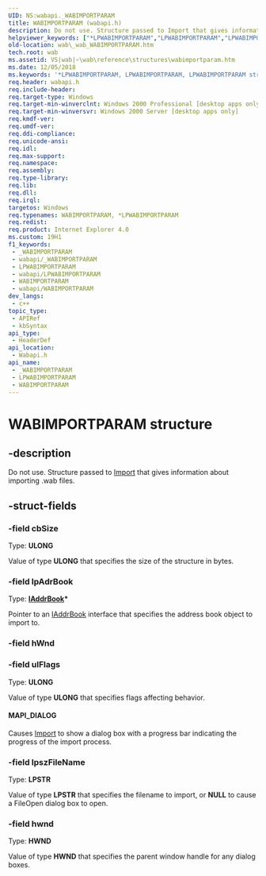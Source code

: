 ```yaml
---
UID: NS:wabapi._WABIMPORTPARAM
title: WABIMPORTPARAM (wabapi.h)
description: Do not use. Structure passed to Import that gives information about importing .wab files.
helpviewer_keywords: ["*LPWABIMPORTPARAM","LPWABIMPORTPARAM","LPWABIMPORTPARAM structure pointer [Windows Address Book]","MAPI_DIALOG","WABIMPORTPARAM","WABIMPORTPARAM structure [Windows Address Book]","_wab_WABIMPORTPARAM","wab._wab_WABIMPORTPARAM","wabapi/LPWABIMPORTPARAM","wabapi/WABIMPORTPARAM"]
old-location: wab\_wab_WABIMPORTPARAM.htm
tech.root: wab
ms.assetid: VS|wab|~\wab\reference\structures\wabimportparam.htm
ms.date: 12/05/2018
ms.keywords: '*LPWABIMPORTPARAM, LPWABIMPORTPARAM, LPWABIMPORTPARAM structure pointer [Windows Address Book], MAPI_DIALOG, WABIMPORTPARAM, WABIMPORTPARAM structure [Windows Address Book], _wab_WABIMPORTPARAM, wab._wab_WABIMPORTPARAM, wabapi/LPWABIMPORTPARAM, wabapi/WABIMPORTPARAM'
req.header: wabapi.h
req.include-header: 
req.target-type: Windows
req.target-min-winverclnt: Windows 2000 Professional [desktop apps only]
req.target-min-winversvr: Windows 2000 Server [desktop apps only]
req.kmdf-ver: 
req.umdf-ver: 
req.ddi-compliance: 
req.unicode-ansi: 
req.idl: 
req.max-support: 
req.namespace: 
req.assembly: 
req.type-library: 
req.lib: 
req.dll: 
req.irql: 
targetos: Windows
req.typenames: WABIMPORTPARAM, *LPWABIMPORTPARAM
req.redist: 
req.product: Internet Explorer 4.0
ms.custom: 19H1
f1_keywords:
 - _WABIMPORTPARAM
 - wabapi/_WABIMPORTPARAM
 - LPWABIMPORTPARAM
 - wabapi/LPWABIMPORTPARAM
 - WABIMPORTPARAM
 - wabapi/WABIMPORTPARAM
dev_langs:
 - c++
topic_type:
 - APIRef
 - kbSyntax
api_type:
 - HeaderDef
api_location:
 - Wabapi.h
api_name:
 - _WABIMPORTPARAM
 - LPWABIMPORTPARAM
 - WABIMPORTPARAM
---
```


# WABIMPORTPARAM structure


## -description

Do not use. Structure passed to <a href="/windows/desktop/api/wabapi/nf-wabapi-iwabobject-import">Import</a> that gives information about importing .wab files.

## -struct-fields

### -field cbSize

Type: <b>ULONG</b>

Value of type <b>ULONG</b> that specifies the size of the structure in bytes.

### -field lpAdrBook

Type: <b><a href="/windows/desktop/api/wabiab/nn-wabiab-iaddrbook">IAddrBook</a>*</b>

Pointer to an <a href="/windows/desktop/api/wabiab/nn-wabiab-iaddrbook">IAddrBook</a> interface that specifies the address book object to import to.

### -field hWnd

### -field ulFlags

Type: <b>ULONG</b>

Value of type <b>ULONG</b> that specifies flags affecting behavior.



#### MAPI_DIALOG

Causes <a href="/windows/desktop/api/wabapi/nf-wabapi-iwabobject-import">Import</a> to show a dialog box with a progress bar indicating the progress of the import process.

### -field lpszFileName

Type: <b>LPSTR</b>

Value of type <b>LPSTR</b> that specifies the filename to import, or <b>NULL</b> to cause a FileOpen dialog box to open.

### -field hwnd

Type: <b>HWND</b>

Value of type <b>HWND</b> that specifies the parent window handle for any dialog boxes.

